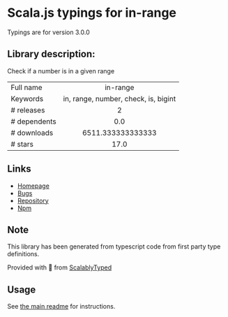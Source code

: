 
# Scala.js typings for in-range

Typings are for version 3.0.0

## Library description:
Check if a number is in a given range

|                    |                 |
| ------------------ | :-------------: |
| Full name          | in-range |
| Keywords           | in, range, number, check, is, bigint |
| # releases         | 2 |
| # dependents       | 0.0 |
| # downloads        | 6511.333333333333 |
| # stars            | 17.0 |

## Links
- [Homepage](https://github.com/sindresorhus/in-range#readme)
- [Bugs](https://github.com/sindresorhus/in-range/issues)
- [Repository](https://github.com/sindresorhus/in-range)
- [Npm](https://www.npmjs.com/package/in-range)
    


## Note
This library has been generated from typescript code from first party type definitions.

Provided with :purple_heart: from [ScalablyTyped](https://github.com/oyvindberg/ScalablyTyped)

## Usage
See [the main readme](../../readme.md) for instructions.


